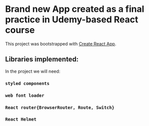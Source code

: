# Brand new App created as a final practice in Udemy-based React course

This project was bootstrapped with [Create React App](https://github.com/facebook/create-react-app).

## Libraries implemented:

In the project we will need:

### `styled components`

### `web font loader`

### `React router{BrowserRouter, Route, Switch}`
### `React Helmet`
